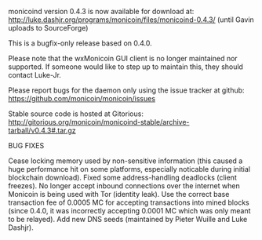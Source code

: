 monicoind version 0.4.3 is now available for download at:
http://luke.dashjr.org/programs/monicoin/files/monicoind-0.4.3/ (until Gavin uploads to SourceForge)

This is a bugfix-only release based on 0.4.0.

Please note that the wxMonicoin GUI client is no longer maintained nor supported. If someone would like to step up to maintain this, they should contact Luke-Jr.

Please report bugs for the daemon only using the issue tracker at github:
https://github.com/monicoin/monicoin/issues

Stable source code is hosted at Gitorious:
http://gitorious.org/monicoin/monicoind-stable/archive-tarball/v0.4.3#.tar.gz

BUG FIXES

Cease locking memory used by non-sensitive information (this caused a huge performance hit on some platforms, especially noticable during initial blockchain download).
Fixed some address-handling deadlocks (client freezes).
No longer accept inbound connections over the internet when Monicoin is being used with Tor (identity leak).
Use the correct base transaction fee of 0.0005 MC for accepting transactions into mined blocks (since 0.4.0, it was incorrectly accepting 0.0001 MC which was only meant to be relayed).
Add new DNS seeds (maintained by Pieter Wuille and Luke Dashjr).


